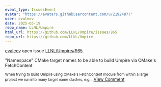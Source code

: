 ```yaml
---
event_type: IssuesEvent
avatar: "https://avatars.githubusercontent.com/u/2192487?"
user: evaleev
date: 2025-05-19
repo_name: LLNL/Umpire
html_url: https://github.com/LLNL/Umpire/issues/965
repo_url: https://github.com/LLNL/Umpire
---
```


<a href='https://github.com/evaleev' target='_blank'>evaleev</a> open issue <a href='https://github.com/LLNL/Umpire/issues/965' target='_blank'>LLNL/Umpire#965</a>.

<p>"Namespace" CMake target names to be able to build Umpire via CMake's FetchContent</p><small>When trying to build Umpire using CMake's FetchContent module from within a large project we run into many target name clashes, e.g....</small><a href='https://github.com/LLNL/Umpire/issues/965' target='_blank'>View Comment</a>